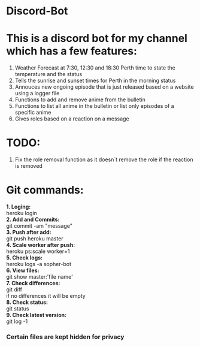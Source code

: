 # Discord-Bot
This is a discord bot for my channel which has a few features:
==============================================================
1. Weather Forecast at 7:30, 12:30 and 18:30 Perth time to state the temperature and the status
2. Tells the sunrise and sunset times for Perth in the morning status
3. Annouces new ongoing episode that is just released based on a website using a logger file
4. Functions to add and remove anime from the bulletin
5. Functions to list all anime in the bulletin or list only episodes of a specific anime
5. Gives roles based on a reaction on a message

TODO:
=======
1. Fix the role removal function as it doesn`t remove the role if the reaction is removed

Git commands:
============
**1. Loging:**\
heroku login\
**2. Add and Commits:**\
git commit -am "message"\
**3. Push after add:**\
git push heroku master\
**4. Scale worker after push:**\
heroku ps:scale worker=1\
**5. Check logs:**\
heroku logs -a sopher-bot\
**6. View files:**\
git show master:'file name'\
**7. Check differences:**\
git diff\
if no differences it will be empty\
**8. Check status:**\
git status\
**9. Check latest version:**\
git log -1

### Certain files are kept hidden for privacy ###
